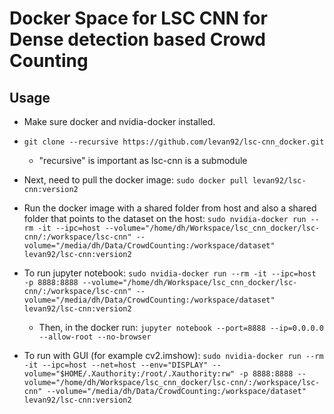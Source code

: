 # Docker Space for LSC CNN for Dense detection based Crowd Counting

## Usage
- Make sure docker and nvidia-docker installed.
- `git clone --recursive https://github.com/levan92/lsc-cnn_docker.git`
    - "recursive" is important as lsc-cnn is a submodule

- Next, need to pull the docker image:
`sudo docker pull levan92/lsc-cnn:version2`

- Run the docker image with a shared folder from host and also a shared folder that points to the dataset on the host:
`sudo nvidia-docker run --rm -it --ipc=host --volume="/home/dh/Workspace/lsc_cnn_docker/lsc-cnn/:/workspace/lsc-cnn" --volume="/media/dh/Data/CrowdCounting:/workspace/dataset"  levan92/lsc-cnn:version2`

- To run jupyter notebook:
`sudo nvidia-docker run --rm -it --ipc=host -p 8888:8888 --volume="/home/dh/Workspace/lsc_cnn_docker/lsc-cnn/:/workspace/lsc-cnn" --volume="/media/dh/Data/CrowdCounting:/workspace/dataset"  levan92/lsc-cnn:version2`
    - Then, in the docker run:
`jupyter notebook --port=8888 --ip=0.0.0.0 --allow-root --no-browser`

- To run with GUI (for example cv2.imshow):
`sudo nvidia-docker run --rm -it --ipc=host --net=host --env="DISPLAY" --volume="$HOME/.Xauthority:/root/.Xauthority:rw" -p 8888:8888 --volume="/home/dh/Workspace/lsc_cnn_docker/lsc-cnn/:/workspace/lsc-cnn" --volume="/media/dh/Data/CrowdCounting:/workspace/dataset"  levan92/lsc-cnn:version2`


